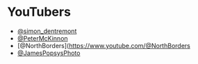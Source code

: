 # YouTubers

- [@simon_dentremont](https://www.youtube.com/@simon_dentremont)
- [@PeterMcKinnon](https://www.youtube.com/@PeterMcKinnon)
- [@NorthBorders](https://www.youtube.com/@NorthBorders
- [@JamesPopsysPhoto](https://www.youtube.com/@JamesPopsysPhoto)